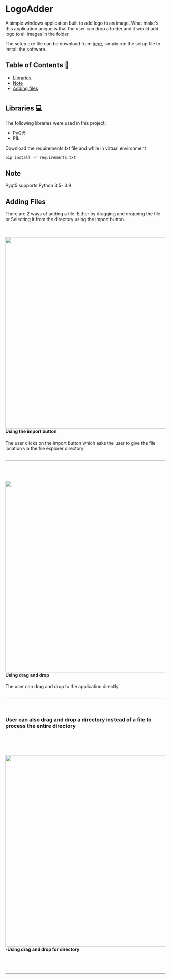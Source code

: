 #  LogoAdder

A simple windows application built to add logo to an image. What make's this application unique is that the user can drop a folder and it would add logo to all images in the folder.

 The setup exe file can be download from [here](https://drive.google.com/file/d/1ruk_XsDJcKzAXf4dsd1MHLYzYMK7UAZL/view?usp=sharing), simply run the setup file to install the software.

## Table of Contents 📘
* [Libraries](#libraries)
* [Note](#Note)
* [Adding files](#AddingFiles)

# <a name="libraries"></a>
## Libraries 💻
The following libraries were used in this project:
* PyQt5
* PIL

Download the requirements.txt file and while in virtual environment
```
pip install -r requirements.txt
```
<a name="Note"></a>
## Note
Pyqt5 supports Python 3.5- 3.9

<a name="AddingFiles"></a>
## Adding Files
There are 2 ways of adding a file. Either by dragging and dropping the file or Selecting it from the directory using the import button.
<br><br><br>
<p>
 <img align= right width= 600 src="https://github.com/abubakar20-02/LogoAdder-GUI-interface/blob/master/gif/Import%20images.gif">
 <h4>Using the import button</h4>
 The user clicks on the import button which asks the user to give the file location via the file explorer directory.
  <br clear="right"/>
  <br><hr><br><br>
</p>

<p>
 <img align= right width= 600 src="https://github.com/abubakar20-02/LogoAdder-GUI-interface/blob/master/gif/DragAndDropLogo.gif">
<h4>Using drag and drop</h4></pre>
The user can drag and drop to the application directly.
 <br clear="right"/>
 <br><hr>
</p>
<br clear="right"/>
  <h3>User can also drag and drop a directory instead of a file to process the entire directory</h3>
  <br><br><br>
<p>
  <img align = right width = 600 src="https://github.com/abubakar20-02/LogoAdder-GUI-interface/blob/master/gif/DragAndDropFile.gif">
  <h4>-Using drag and drop for directory</h4>
  <br clear="right"/>
  <br><hr><br><br>
</p>
